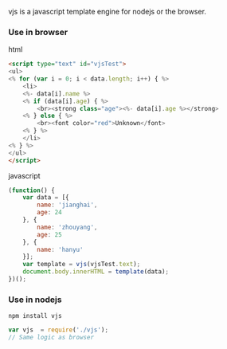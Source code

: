 vjs is a javascript template engine for nodejs or the browser.

### Use in browser

html
```html
<script type="text" id="vjsTest">
<ul>
<% for (var i = 0; i < data.length; i++) { %>
    <li>
    <%- data[i].name %>
    <% if (data[i].age) { %>
        <br><strong class="age"><%- data[i].age %></strong>
    <% } else { %>
        <br><font color="red">Unknown</font>
    <% } %>
    </li>
<% } %>
</ul>
</script>
```

javascript
```js
(function() {
    var data = [{
        name: 'jianghai',
        age: 24
    }, {
        name: 'zhouyang',
        age: 25
    }, {
        name: 'hanyu'
    }];
    var template = vjs(vjsTest.text);
    document.body.innerHTML = template(data);
})();
```

### Use in nodejs

```
npm install vjs
```

```js
var vjs  = require('./vjs');
// Same logic as browser
```

